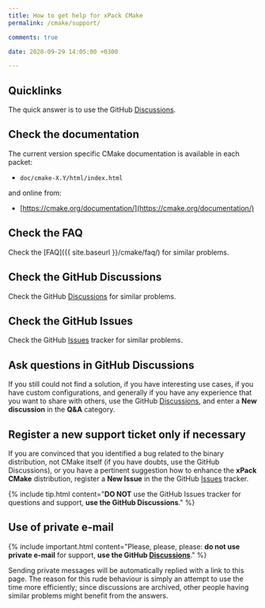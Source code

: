 ```yaml
---
title: How to get help for xPack CMake
permalink: /cmake/support/

comments: true

date: 2020-09-29 14:05:00 +0300

---
```


## Quicklinks

The quick answer is to use the
GitHub [Discussions](https://github.com/xpack-dev-tools/cmake-xpack/discussions/).

## Check the documentation

The current version specific CMake documentation is available in each packet:

- `doc/cmake-X.Y/html/index.html`

and online from:

- [https://cmake.org/documentation/](https://cmake.org/documentation/)

## Check the FAQ

Check the [FAQ]({{ site.baseurl }}/cmake/faq/)
for similar problems.

## Check the GitHub Discussions

Check the GitHub [Discussions](https://github.com/xpack-dev-tools/cmake-xpack/discussions/) for
similar problems.

## Check the GitHub Issues

Check the
GitHub [Issues](https://github.com/xpack-dev-tools/cmake-xpack/issues/)
tracker for similar problems.

## Ask questions in GitHub Discussions

If you still could not find a solution, if you have interesting use
cases, if you have custom configurations, and generally if you have
any experience that you want to share with others, use the
GitHub [Discussions](https://github.com/xpack-dev-tools/cmake-xpack/discussions/),
and enter a **New discussion** in the **Q&A** category.

## Register a new support ticket only if necessary

If you are convinced that you identified a bug related to the binary
distribution, not CMake itself (if you have doubts, use the GitHub Discussions),
or you have a pertinent suggestion how to enhance the **xPack CMake**
distribution, register a **New Issue** in the the
GitHub [Issues](https://github.com/xpack-dev-tools/cmake-xpack/issues/)
tracker.

{% include tip.html content="**DO NOT** use the GitHub Issues tracker
for questions and support, **use the GitHub Discussions**." %}

## Use of private e-mail

{% include important.html content="Please, please, please: **do not use
private e-mail** for support, **use the
GitHub [Discussions](https://github.com/xpack-dev-tools/cmake-xpack/discussions/)**." %}

Sending private messages will be automatically replied with
a link to this page.
The reason for this rude behaviour is simply an attempt to use
the time more efficiently; since discussions are archived, other people
having similar problems might benefit from the answers.
